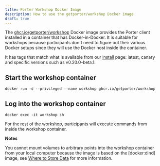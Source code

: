 ```yaml
---
title: Porter Workshop Docker Image
description: How to use the getporter/workshop Docker image
draft: true
---
```


The [ghcr.io/getporter/workshop][workshop] Docker image provides the Porter client installed in a
container that has Docker-in-Docker. It is suitable for workshops because
participants don't need to figure out their various Docker setups since they will
use the Docker host inside the container.

It has tags that match what is available from our [install](/install/) page:
latest, canary and specific versions such as v0.20.0-beta.1.

## Start the workshop container
```
docker run -d --privileged --name workshop ghcr.io/getporter/workshop
```

## Log into the workshop container
```
docker exec -it workshop sh
```

For the rest of the workshop, participants will execute commands from inside
the workshop container. 

**Notes**

You cannot mount volumes to arbitrary points into the workshop container from
your local computer because the image is based on the [docker:dind] image, see
[Where to Store Data](https://hub.docker.com/_/docker) for more information.

[workshop]: https://github.com/orgs/getporter/packages/container/package/workshop
